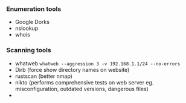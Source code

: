 
### Enumeration tools
- Google Dorks
- nslookup
- whois

### Scanning tools
- whatweb
`whatweb --aggression 3 -v 192.168.1.1/24 --no-errors`
- Dirb (force show directory names on website)
- rustscan (better nmap)
- nikto (performs comprehensive tests on web server eg. misconfiguration, outdated versions, dangerous files)
- 

